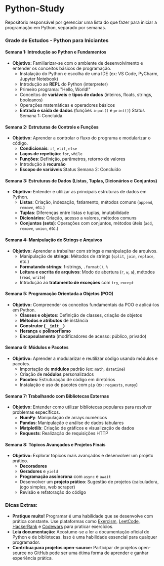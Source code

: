# Python-Study
Repositório responsável por gerenciar uma lista do que fazer para iniciar a programação em Python, separado por semanas. 

### Grade de Estudos - Python para Iniciantes

#### Semana 1: Introdução ao Python e Fundamentos
- **Objetivo:** Familiarizar-se com o ambiente de desenvolvimento e entender os conceitos básicos de programação.
  - Instalação do Python e escolha de uma IDE (ex: VS Code, PyCharm, Jupyter Notebook)
  - Introdução ao **REPL** do Python (interpreter)
  - Primeiro programa: "Hello, World!"
  - Conceitos de **variáveis** e **tipos de dados** (inteiros, floats, strings, booleanos)
  - Operações matemáticas e operadores básicos
  - **Entrada e saída de dados** (funções `input()` e `print()`)
Status Semana 1: Concluida.

#### Semana 2: Estruturas de Controle e Funções
- **Objetivo:** Aprender a controlar o fluxo do programa e modularizar o código.
  - **Condicionais**: `if`, `elif`, `else`
  - **Laços de repetição**: `for`, `while`
  - **Funções**: Definição, parâmetros, retorno de valores
  - Introdução à **recursão**
  - **Escopo de variáveis**
Status Semana 2: Concluído


#### Semana 3: Estruturas de Dados (Listas, Tuplas, Dicionários e Conjuntos)
- **Objetivo:** Entender e utilizar as principais estruturas de dados em Python.
  - **Listas**: Criação, indexação, fatiamento, métodos comuns (`append`, `remove`, etc.)
  - **Tuplas**: Diferenças entre listas e tuplas, imutabilidade
  - **Dicionários**: Criação, acesso a valores, métodos comuns
  - **Conjuntos (sets)**: Operações com conjuntos, métodos úteis (`add`, `remove`, `union`, etc.)

#### Semana 4: Manipulação de Strings e Arquivos
- **Objetivo:** Aprender a trabalhar com strings e manipulação de arquivos.
  - Manipulação de **strings**: Métodos de strings (`split`, `join`, `replace`, etc.)
  - **Formatando strings**: f-strings, `.format()`, `%`
  - **Leitura e escrita de arquivos**: Modo de abertura (`r`, `w`, `a`), métodos (`read`, `write`)
  - Introdução ao **tratamento de exceções** com `try`, `except`

#### Semana 5: Programação Orientada a Objetos (POO)
- **Objetivo:** Compreender os conceitos fundamentais da POO e aplicá-los em Python.
  - **Classes e objetos**: Definição de classes, criação de objetos
  - **Métodos e atributos** de instância
  - **Construtor (`__init__`)**
  - **Herança** e **polimorfismo**
  - **Encapsulamento** (modificadores de acesso: público, privado)

#### Semana 6: Módulos e Pacotes
- **Objetivo:** Aprender a modularizar e reutilizar código usando módulos e pacotes.
  - Importação de **módulos** padrão (ex: `math`, `datetime`)
  - Criação de **módulos** personalizados
  - **Pacotes**: Estruturação de código em diretórios
  - Instalação e uso de pacotes com `pip` (ex: `requests`, `numpy`)

#### Semana 7: Trabalhando com Bibliotecas Externas
- **Objetivo:** Entender como utilizar bibliotecas populares para resolver problemas específicos.
  - **NumPy**: Manipulação de arrays numéricos
  - **Pandas**: Manipulação e análise de dados tabulares
  - **Matplotlib**: Criação de gráficos e visualização de dados
  - **Requests**: Realização de requisições HTTP

#### Semana 8: Tópicos Avançados e Projetos Finais
- **Objetivo:** Explorar tópicos mais avançados e desenvolver um projeto prático.
  - **Decoradores**
  - **Geradores** e `yield`
  - **Programação assíncrona** com `async` e `await`
  - Desenvolver um **projeto prático**: Sugestão de projetos (calculadora, jogo simples, web scraper)
  - Revisão e refatoração do código

### Dicas Extras:
- **Pratique muito!** Programar é uma habilidade que se desenvolve com prática constante. Use plataformas como [Exercism](https://exercism.io/), [LeetCode](https://leetcode.com/), [HackerRank](https://www.hackerrank.com/domains/tutorials/10-days-of-python) e [Codewars](https://www.codewars.com/) para praticar exercícios.
- **Leia documentação:** Acostume-se a ler a documentação oficial do Python e de bibliotecas. Isso é uma habilidade essencial para qualquer programador.
- **Contribua para projetos open-source:** Participar de projetos open-source no GitHub pode ser uma ótima forma de aprender e ganhar experiência prática.
